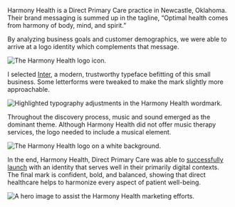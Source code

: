 Harmony Health is a Direct Primary Care practice in Newcastle, Oklahoma. Their brand messaging is summed up in the tagline, &ldquo;Optimal health comes from harmony of body, mind, and spirit.&rdquo; 

By analyzing business goals and customer demographics, we were able to arrive at a logo identity which complements that message.

![The Harmony Health logo icon.](/_assets/images/harmony-health/icon.png)

I selected [Inter](https://github.com/rsms/inter/), a modern, trustworthy typeface befitting of this small business. Some letterforms were tweaked to make the mark slightly more approachable.

![Highlighted typography adjustments in the Harmony Health wordmark.](/_assets/images/harmony-health/wordmark.png)

Throughout the discovery process, music and sound emerged as the dominant theme. Although Harmony Health did not offer music therapy services, the logo needed to include a musical element.

![The Harmony Health logo on a white background.](/_assets/images/harmony-health/white-bg.png)

In the end, Harmony Health, Direct Primary Care was able to [successfully launch](https://www.harmonyhealthok.com/) with an identity that serves well in their primarily digital contexts. The final mark is confident, bold, and balanced, showing that direct healthcare helps to harmonize every aspect of patient well-being.

![A hero image to assist the Harmony Health marketing efforts.](/_assets/images/harmony-health/billboard.jpg)